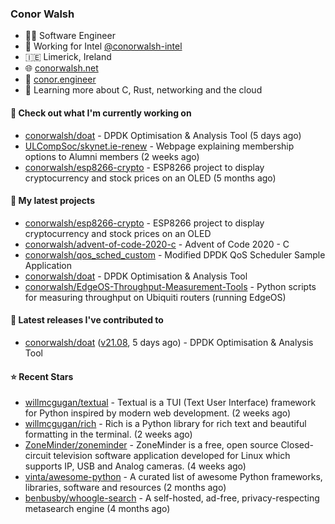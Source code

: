 ### Conor Walsh
- 👷‍♂️ Software Engineer
- 🏢 Working for Intel [@conorwalsh-intel](https://github.com/conorwalsh-intel)
- 🇮🇪 Limerick, Ireland
- 🌐 [conorwalsh.net](https://conorwalsh.net)
- 📙 [conor.engineer](https://conor.engineer)
- 🌱 Learning more about C, Rust, networking and the cloud

#### 🔨 Check out what I'm currently working on

- [conorwalsh/doat](https://github.com/conorwalsh/doat) - DPDK Optimisation &amp; Analysis Tool (5 days ago)
- [ULCompSoc/skynet.ie-renew](https://github.com/ULCompSoc/skynet.ie-renew) - Webpage explaining membership options to Alumni members (2 weeks ago)
- [conorwalsh/esp8266-crypto](https://github.com/conorwalsh/esp8266-crypto) - ESP8266 project to display cryptocurrency and stock prices on an OLED (5 months ago)

#### 🌱 My latest projects

- [conorwalsh/esp8266-crypto](https://github.com/conorwalsh/esp8266-crypto) - ESP8266 project to display cryptocurrency and stock prices on an OLED
- [conorwalsh/advent-of-code-2020-c](https://github.com/conorwalsh/advent-of-code-2020-c) - Advent of Code 2020 - C
- [conorwalsh/qos_sched_custom](https://github.com/conorwalsh/qos_sched_custom) - Modified DPDK QoS Scheduler Sample Application
- [conorwalsh/doat](https://github.com/conorwalsh/doat) - DPDK Optimisation &amp; Analysis Tool
- [conorwalsh/EdgeOS-Throughput-Measurement-Tools](https://github.com/conorwalsh/EdgeOS-Throughput-Measurement-Tools) - Python scripts for measuring throughput on Ubiquiti routers (running EdgeOS)

#### 🔭 Latest releases I've contributed to

- [conorwalsh/doat](https://github.com/conorwalsh/doat) ([v21.08](https://github.com/conorwalsh/doat/releases/tag/v21.08), 5 days ago) - DPDK Optimisation &amp; Analysis Tool

#### ⭐ Recent Stars

- [willmcgugan/textual](https://github.com/willmcgugan/textual) - Textual is a TUI (Text User Interface) framework for Python inspired by modern web development. (2 weeks ago)
- [willmcgugan/rich](https://github.com/willmcgugan/rich) - Rich is a Python library for rich text and beautiful formatting in the terminal. (2 weeks ago)
- [ZoneMinder/zoneminder](https://github.com/ZoneMinder/zoneminder) - ZoneMinder is a free, open source Closed-circuit television software application developed for Linux which supports IP, USB and Analog cameras.  (4 weeks ago)
- [vinta/awesome-python](https://github.com/vinta/awesome-python) - A curated list of awesome Python frameworks, libraries, software and resources (2 months ago)
- [benbusby/whoogle-search](https://github.com/benbusby/whoogle-search) - A self-hosted, ad-free, privacy-respecting metasearch engine (4 months ago)
